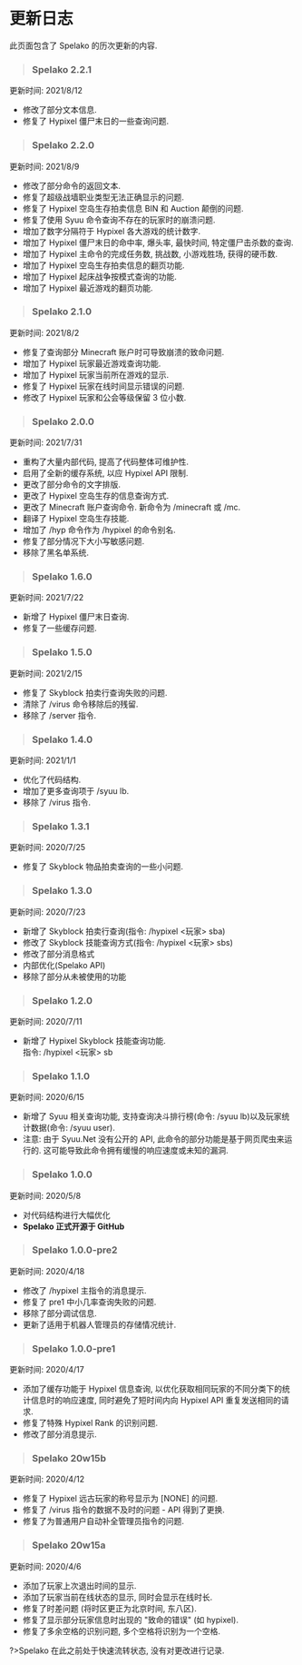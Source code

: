# 更新日志
此页面包含了 Spelako 的历次更新的内容.

> ### Spelako 2.2.1
更新时间: 2021/8/12
- 修改了部分文本信息.
- 修复了 Hypixel 僵尸末日的一些查询问题.

> ### Spelako 2.2.0
更新时间: 2021/8/9
- 修改了部分命令的返回文本.
- 修复了超级战墙职业类型无法正确显示的问题.
- 修复了 Hypixel 空岛生存拍卖信息 BIN 和 Auction 颠倒的问题.
- 修复了使用 Syuu 命令查询不存在的玩家时的崩溃问题.
- 增加了数字分隔符于 Hypixel 各大游戏的统计数字.
- 增加了 Hypixel 僵尸末日的命中率, 爆头率, 最快时间, 特定僵尸击杀数的查询.
- 增加了 Hypixel 主命令的完成任务数, 挑战数, 小游戏胜场, 获得的硬币数.
- 增加了 Hypixel 空岛生存拍卖信息的翻页功能.
- 增加了 Hypixel 起床战争按模式查询的功能.
- 增加了 Hypixel 最近游戏的翻页功能.

> ### Spelako 2.1.0
更新时间: 2021/8/2
- 修复了查询部分 Minecraft 账户时可导致崩溃的致命问题.
- 增加了 Hypixel 玩家最近游戏查询功能.
- 增加了 Hypixel 玩家当前所在游戏的显示.
- 修复了 Hypixel 玩家在线时间显示错误的问题.
- 修改了 Hypixel 玩家和公会等级保留 3 位小数.

> ### Spelako 2.0.0
更新时间: 2021/7/31
- 重构了大量内部代码, 提高了代码整体可维护性.
- 启用了全新的缓存系统, 以应 Hypixel API 限制.
- 更改了部分命令的文字排版.
- 更改了 Hypixel 空岛生存的信息查询方式.
- 更改了 Minecraft 账户查询命令. 新命令为 /minecraft 或 /mc.
- 翻译了 Hypixel 空岛生存技能.
- 增加了 /hyp 命令作为 /hypixel 的命令别名.
- 修复了部分情况下大小写敏感问题.
- 移除了黑名单系统.

> ### Spelako 1.6.0
更新时间: 2021/7/22
- 新增了 Hypixel 僵尸末日查询.
- 修复了一些缓存问题.

> ### Spelako 1.5.0
更新时间: 2021/2/15
- 修复了 Skyblock 拍卖行查询失败的问题.
- 清除了 /virus 命令移除后的残留.
- 移除了 /server 指令.

> ### Spelako 1.4.0
更新时间: 2021/1/1
- 优化了代码结构.
- 增加了更多查询项于 /syuu lb.
- 移除了 /virus 指令.

> ### Spelako 1.3.1
更新时间: 2020/7/25
- 修复了 Skyblock 物品拍卖查询的一些小问题.

> ### Spelako 1.3.0
更新时间: 2020/7/23
- 新增了 Skyblock 拍卖行查询(指令: /hypixel <玩家> sba)
- 修改了 Skyblock 技能查询方式(指令: /hypixel <玩家> sbs)
- 修改了部分消息格式
- 内部优化(Spelako API)
- 移除了部分从未被使用的功能

> ### Spelako 1.2.0
更新时间: 2020/7/11
- 新增了 Hypixel Skyblock 技能查询功能.<br>指令: /hypixel <玩家> sb

> ### Spelako 1.1.0
更新时间: 2020/6/15
- 新增了 Syuu 相关查询功能, 支持查询决斗排行榜(命令: /syuu lb)以及玩家统计数据(命令: /syuu user).
- 注意: 由于 Syuu.Net 没有公开的 API, 此命令的部分功能是基于网页爬虫来运行的. 这可能导致此命令拥有缓慢的响应速度或未知的漏洞.

> ### Spelako 1.0.0
更新时间: 2020/5/8
- 对代码结构进行大幅优化
- **Spelako 正式开源于 GitHub**

> ### Spelako 1.0.0-pre2
更新时间: 2020/4/18
- 修改了 /hypixel 主指令的消息提示.
- 修复了 pre1 中小几率查询失败的问题.
- 移除了部分调试信息.
- 更新了适用于机器人管理员的存储情况统计.

> ### Spelako 1.0.0-pre1
更新时间: 2020/4/17
- 添加了缓存功能于 Hypixel 信息查询, 以优化获取相同玩家的不同分类下的统计信息时的响应速度, 同时避免了短时间内向 Hypixel API 重复发送相同的请求.
- 修复了特殊 Hypixel Rank 的识别问题.
- 修改了部分消息提示.

> ### Spelako 20w15b
更新时间: 2020/4/12
- 修复了 Hypixel 远古玩家的称号显示为 [NONE] 的问题.
- 修复了 /virus 指令的数据不及时的问题 - API 得到了更换.
- 修复了为普通用户自动补全管理员指令的问题.

> ### Spelako 20w15a
更新时间: 2020/4/6
- 添加了玩家上次退出时间的显示.
- 添加了玩家当前在线状态的显示, 同时会显示在线时长.
- 修复了时差问题 (将时区更正为北京时间, 东八区).
- 修复了显示部分玩家信息时出现的 "致命的错误" (如 hypixel).
- 修复了多余空格的识别问题, 多个空格将识别为一个空格.

?>Spelako 在此之前处于快速流转状态, 没有对更改进行记录.